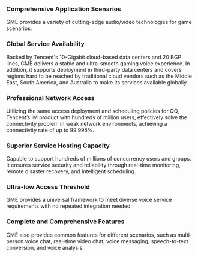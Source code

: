 ### Comprehensive Application Scenarios
GME provides a variety of cutting-edge audio/video technologies for game scenarios.

### Global Service Availability
Backed by Tencent's 10-Gigabit cloud-based data centers and 20 BGP lines, GME delivers a stable and ultra-smooth gaming voice experience. In addition, it supports deployment in third-party data centers and covers regions hard to be reached by traditional cloud vendors such as the Middle East, South America, and Australia to make its services available globally.

### Professional Network Access
Utilizing the same access deployment and scheduling policies for QQ, Tencent’s IM product with hundreds of million users, effectively solve the connectivity problem in weak network environments, achieving a connectivity rate of up to 99.995%.

### Superior Service Hosting Capacity
Capable to support hundreds of millions of concurrency users and groups. It ensures service security and reliability through real-time monitoring, remote disaster recovery, and intelligent scheduling.

### Ultra-low Access Threshold
GME provides a universal framework to meet diverse voice service requirements with no repeated integration needed.

### Complete and Comprehensive Features

GME also provides common features for different scenarios, such as multi-person voice chat, real-time video chat, voice messaging, speech-to-text conversion, and voice analysis.


